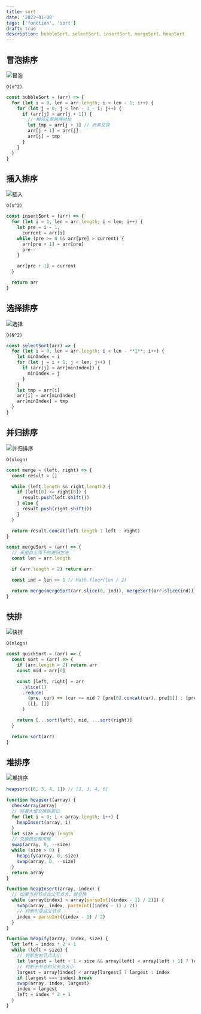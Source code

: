 ```yaml
---
title: sort
date: '2023-01-08'
tags: ['function', 'sort']
draft: true
description: bubbleSort、selectSort、insertSort、mergeSort、heapSort
---
```


## 冒泡排序

![冒泡](https://www.runoob.com/wp-content/uploads/2019/03/bubbleSort.gif)

`O(n^2)`

```js
const bubbleSort = (arr) => {
  for (let i = 0, len = arr.length; i < len - 1; i++) {
    for (let j = 0; j < len - 1 - i; j++) {
      if (arr[j] > arr[j + 1]) {
        // 相邻元素两两对比
        let tmp = arr[j + 1] // 元素交换
        arr[j + 1] = arr[j]
        arr[j] = tmp
      }
    }
  }
}
```

## 插入排序

![插入](https://www.runoob.com/wp-content/uploads/2019/03/insertionSort.gif)

`O(n^2)`

```js
const insertSort = (arr) => {
  for (let i = 1, len = arr.length; i < len; i++) {
    let pre = i - 1,
      current = arr[i]
    while (pre >= 0 && arr[pre] > current) {
      arr[pre + 1] = arr[pre]
      pre--
    }

    arr[pre + 1] = current
  }

  return arr
}
```

## 选择排序

![选择](https://www.runoob.com/wp-content/uploads/2019/03/selectionSort.gif)

`O(N^2)`

```js
const selectSort(arr) => {
  for (let i = 0, len = arr.length; i < len - **1**; i++) {
    let minIndex = i
    for (let j = i + 1; j < len; j++) {
      if (arr[j] < arr[minIndex]) {
        minIndex = j
      }
    }
    let tmp = arr[i]
    arr[i] = arr[minIndex]
    arr[minIndex] = tmp
  }
}
```

## 并归排序

![并归排序](https://static.vue-js.com/05f14b60-26ad-11ec-a752-75723a64e8f5.png)

`O(nlogn)`

```js
const merge = (left, right) => {
  const result = []

  while (left.length && right.length) {
    if (left[0] <= right[0]) {
      result.push(left.shift())
    } else {
      result.push(right.shift())
    }
  }

  return result.concat(left.length ? left : right)
}

const mergeSort = (arr) => {
  // 采用自上而下的递归方法
  const len = arr.length

  if (arr.length < 2) return arr

  const ind = len >> 1 // Math.floor(len / 2)

  return merge(mergeSort(arr.slice(0, ind)), mergeSort(arr.slice(ind)))
}
```

## 快排

![快排](https://www.runoob.com/wp-content/uploads/2019/03/quickSort.gif)

`O(nlogn)`

```js
const quickSort = (arr) => {
  const sort = (arr) => {
    if (arr.length < 2) return arr
    const mid = arr[0]

    const [left, right] = arr
      .slice(1)
      .reduce(
        (pre, cur) => (cur <= mid ? [pre[0].concat(cur), pre[1]] : [pre[0], pre[1].concat(cur)]),
        [[], []]
      )

    return [...sort(left), mid, ...sort(right)]
  }

  return sort(arr)
}
```

## 堆排序

![堆排序](https://p1-jj.byteimg.com/tos-cn-i-t2oaga2asx/gold-user-assets/2018/4/17/162d2a9ff258dfe1~tplv-t2oaga2asx-zoom-in-crop-mark:4536:0:0:0.awebp)

```js
heapsort([6, 3, 4, 1]) // [1, 3, 4, 6]

function heapsort(array) {
  checkArray(array)
  // 将最大值交换到首位
  for (let i = 0; i < array.length; i++) {
    heapInsert(array, i)
  }
  let size = array.length
  // 交换首位和末尾
  swap(array, 0, --size)
  while (size > 0) {
    heapify(array, 0, size)
    swap(array, 0, --size)
  }
  return array
}

function heapInsert(array, index) {
  // 如果当前节点比父节点大，就交换
  while (array[index] > array[parseInt((index - 1) / 2)]) {
    swap(array, index, parseInt((index - 1) / 2))
    // 将索引变成父节点
    index = parseInt((index - 1) / 2)
  }
}

function heapify(array, index, size) {
  let left = index * 2 + 1
  while (left < size) {
    // 判断左右节点大小
    let largest = left + 1 < size && array[left] < array[left + 1] ? left + 1 : left
    // 判断子节点和父节点大小
    largest = array[index] < array[largest] ? largest : index
    if (largest === index) break
    swap(array, index, largest)
    index = largest
    left = index * 2 + 1
  }
}
```
